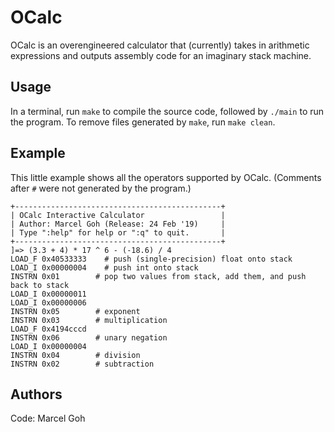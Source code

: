 # OCalc

OCalc is an overengineered calculator that (currently) takes in arithmetic expressions and outputs assembly code for an imaginary stack machine.

## Usage
In a terminal, run `make` to compile the source code, followed by `./main` to run the program. To remove files generated by `make`, run `make clean`.

## Example
This little example shows all the operators supported by OCalc. (Comments after `#` were not generated by the program.)
```
+----------------------------------------------+
| OCalc Interactive Calculator                 |
| Author: Marcel Goh (Release: 24 Feb '19)     |
| Type ":help" for help or ":q" to quit.       |
+----------------------------------------------+
]=> (3.3 + 4) * 17 ^ 6 - (-18.6) / 4
LOAD_F 0x40533333    # push (single-precision) float onto stack
LOAD_I 0x00000004    # push int onto stack
INSTRN 0x01        # pop two values from stack, add them, and push back to stack
LOAD_I 0x00000011
LOAD_I 0x00000006
INSTRN 0x05        # exponent
INSTRN 0x03        # multiplication
LOAD_F 0x4194cccd
INSTRN 0x06        # unary negation
LOAD_I 0x00000004
INSTRN 0x04        # division
INSTRN 0x02        # subtraction
```

## Authors
Code: Marcel Goh
